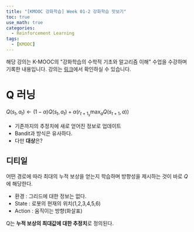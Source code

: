```yaml
---
title: "[KMOOC 강화학습] Week 01-2 강화학습 맛보기"
toc: true
use_math: true
categories:
  - Reinforcement Learning
tags:
  - [KMOOC]
---
```


해당 강의는 K-MOOC의 "강화학습의 수학적 기초와 알고리즘 이해" 수업을 수강하며 기록한 내용입니다. 강의는 [링크](http://www.kmooc.kr/courses/course-v1:KoreaUnivK+ku_ai_002+2020_A44/course/)에서 확인하실 수 있습니다.

# Q 러닝

$Q(s_{t},a_{t}) \gets (1-\alpha)Q(s_{t},a_{t}) + \alpha(r_{t+1}_\gamma \max_{a} Q(s_{t+1},a))$

- 기존까지의 추정치에 새로 얻어진 정보로 업데이트
- Bandit과 방식은 유사하다.
- 다만 **대상**은?

## 디티일 

어떤 경로에 따라 최대의 누적 보상을 얻는지 학습하며 방향성을 제시하는 것이 바로 $Q$에 해당한다.

- 환경 : 그리드에 대한 정보는 없다.
- State : 로봇의 현재의 위치(1,2,3,4,5,6)
- Action : 움직이는 방향(화살표)

Q는 **누적 보상의 최대값에 대한 추정치**로 정의된다.

